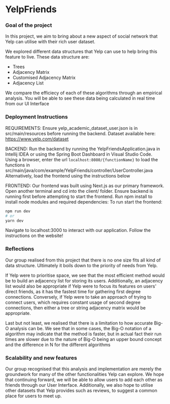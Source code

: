# YelpFriends

### Goal of the project
In this project, we aim to bring about a new aspect of social network that Yelp can utilise with their rich user dataset. 

We explored different data structures that Yelp can use to help bring this feature to live. These data structure are: 
- Trees
- Adjacency Matrix
- Customised Adjacency Matrix
- Adjacency List

We compare the efficiecy of each of these algorithms through an empirical analysis. You will be able to see these data being calculated in real time from our UI Interface

### Deployment Instructions

REQUIREMENTS:
Ensure yelp_academic_dataset_user.json is in src/main/resources before running the backend.
Dataset available here: https://www.yelp.com/dataset

BACKEND: 
Run the backend by running the YelpFriendsApplication.java in Intellij IDEA or using the Spring Boot Dashboard in Visual Studio Code.
Using a browser, enter the url `localhost:8080/{functionName}` to load the functions in src/main/java/com/example/YelpFriends/controller/UserController.java
Alternatively, load the frontend using the instructions below

FRONTEND:
Our frontend was built using Next.js as our primary framework.
Open another terminal and cd into the client/ folder. Ensure backend is running first before attempting to start the frontend. 
Run npm install to install node modules and required dependencies:
To run start the frontend:
```bash
npm run dev
# or
yarn dev
```
Navigate to localhost:3000 to interact with our application.
Follow the instructions on the website! 

### Reflections
Our group realised from this project that there is no one size fits all kind of data structure. Ultimately it boils down to the priority of needs from Yelp.

If Yelp were to prioritise space, we see that the most efficient method would be to build an adjacency list for storing its users. Additionally, an adjacency list would also be appropriate if Yelp were to focus its features on users' direct friends, as it has the fastest time for gathering first degree connections. Conversely, if Yelp were to take an approach of trying to connect users, which requires constant usage of second degree connections, then either a tree or string adjacency matrix would be appropriate. 

Last but not least, we realised that there is a limitation to how accurate Big-O analysis can be. We see that in some cases, the Big-O notation of a algorithm may indicate that the method is faster, but in actual fact their run times are slower due to the nature of Big-O being an upper bound concept and the difference in N for the different algorithms

### Scalability and new features
Our group recognised that this analysis and implementation are merely the groundwork for many of the other functionalities Yelp can explore. We hope that continuing forward, we will be able to allow users to add each other as friends through our User Interface. Additionally, we also hope to utilise other datasets that Yelp provides such as reviews, to suggest a common place for users to meet up.
